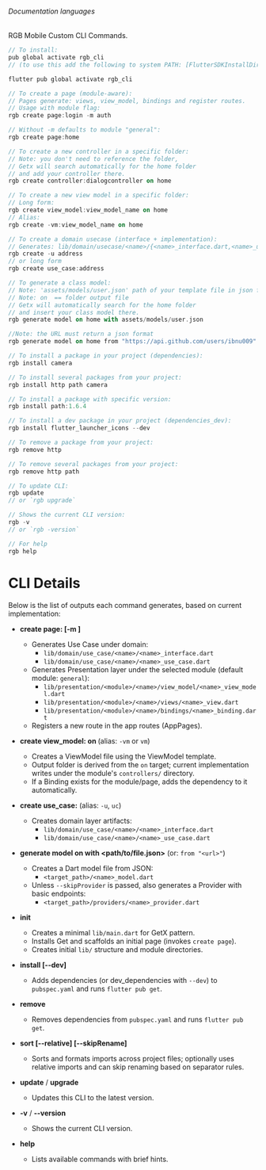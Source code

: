###### Documentation languages

RGB Mobile Custom CLI Commands.

```dart
// To install:
pub global activate rgb_cli 
// (to use this add the following to system PATH: [FlutterSDKInstallDir]\bin\cache\dart-sdk\bin

flutter pub global activate rgb_cli

// To create a page (module-aware):
// Pages generate: views, view_model, bindings and register routes.
// Usage with module flag:
rgb create page:login -m auth

// Without -m defaults to module "general":
rgb create page:home

// To create a new controller in a specific folder:
// Note: you don't need to reference the folder,
// Getx will search automatically for the home folder
// and add your controller there.
rgb create controller:dialogcontroller on home

// To create a new view model in a specific folder:
// Long form:
rgb create view_model:view_model_name on home
// Alias:
rgb create -vm:view_model_name on home

// To create a domain usecase (interface + implementation):
// Generates: lib/domain/usecase/<name>/{<name>_interface.dart,<name>_use_case.dart}
rgb create -u address
// or long form
rgb create use_case:address

// To generate a class model:
// Note: 'assets/models/user.json' path of your template file in json format
// Note: on  == folder output file
// Getx will automatically search for the home folder
// and insert your class model there.
rgb generate model on home with assets/models/user.json

//Note: the URL must return a json format
rgb generate model on home from "https://api.github.com/users/ibnu009"

// To install a package in your project (dependencies):
rgb install camera

// To install several packages from your project:
rgb install http path camera

// To install a package with specific version:
rgb install path:1.6.4

// To install a dev package in your project (dependencies_dev):
rgb install flutter_launcher_icons --dev

// To remove a package from your project:
rgb remove http

// To remove several packages from your project:
rgb remove http path

// To update CLI:
rgb update
// or `rgb upgrade`

// Shows the current CLI version:
rgb -v
// or `rgb -version`

// For help
rgb help
```

# CLI Details

Below is the list of outputs each command generates, based on current implementation:

- __create page:<name> [-m <module>]__
  - Generates Use Case under domain:
    - `lib/domain/use_case/<name>/<name>_interface.dart`
    - `lib/domain/use_case/<name>/<name>_use_case.dart`
  - Generates Presentation layer under the selected module (default module: `general`):
    - `lib/presentation/<module>/<name>/view_model/<name>_view_model.dart`
    - `lib/presentation/<module>/<name>/views/<name>_view.dart`
    - `lib/presentation/<module>/<name>/bindings/<name>_binding.dart`
  - Registers a new route in the app routes (AppPages).

- __create view_model:<name> on <module>__ (alias: `-vm` or `vm`)
  - Creates a ViewModel file using the ViewModel template.
  - Output folder is derived from the `on` target; current implementation writes under the module's `controllers/` directory.
  - If a Binding exists for the module/page, adds the dependency to it automatically.

- __create use_case:<name>__ (alias: `-u`, `uc`)
  - Creates domain layer artifacts:
    - `lib/domain/use_case/<name>/<name>_interface.dart`
    - `lib/domain/use_case/<name>/<name>_use_case.dart`

- __generate model on <module> with <path/to/file.json>__ (or: `from "<url>"`)
  - Creates a Dart model file from JSON:
    - `<target_path>/<name>_model.dart`
  - Unless `--skipProvider` is passed, also generates a Provider with basic endpoints:
    - `<target_path>/providers/<name>_provider.dart`

- __init__
  - Creates a minimal `lib/main.dart` for GetX pattern.
  - Installs Get and scaffolds an initial page (invokes `create page`).
  - Creates initial `lib/` structure and module directories.

- __install <packages> [--dev]__
  - Adds dependencies (or dev_dependencies with `--dev`) to `pubspec.yaml` and runs `flutter pub get`.

- __remove <packages>__
  - Removes dependencies from `pubspec.yaml` and runs `flutter pub get`.

- __sort [--relative] [--skipRename]__
  - Sorts and formats imports across project files; optionally uses relative imports and can skip renaming based on separator rules.

- __update__ / __upgrade__
  - Updates this CLI to the latest version.

- __-v__ / __--version__
  - Shows the current CLI version.

- __help__
  - Lists available commands with brief hints.
